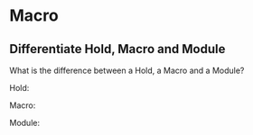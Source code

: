 # <envi>Macro</envi>

## Differentiate Hold, Macro and Module

What is the difference between a Hold, a Macro and a Module?

Hold:

Macro:

Module: